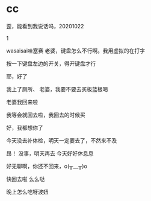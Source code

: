 # cc

歪，能看到我说话吗，20201022

1

wasaisai哇塞赛
老婆，键盘怎么不行啊。我用虚拟的在打字


按一下键盘左边的开关，得开键盘才行



耶，好了

我上了厕所、
老婆，我要不要去买板蓝根喝


老婆我回来啦

我等会就回去啦，我回去的时候买



好，我都想你了




今天没去补体检，明天一定要去了，不然来不及

昂！
没事，明天再去
今天好好休息息






好无聊啊，你还不回来，o(╥﹏╥)o





快回去啦
么么哒





晚上怎么吃呀波妞
